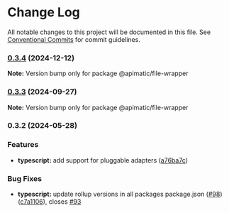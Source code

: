 # Change Log

All notable changes to this project will be documented in this file.
See [Conventional Commits](https://conventionalcommits.org) for commit guidelines.

### [0.3.4](https://github.com/apimatic/apimatic-js-runtime/compare/@apimatic/file-wrapper@0.3.3...@apimatic/file-wrapper@0.3.4) (2024-12-12)

**Note:** Version bump only for package @apimatic/file-wrapper

### [0.3.3](https://github.com/apimatic/apimatic-js-runtime/compare/@apimatic/file-wrapper@0.3.2...@apimatic/file-wrapper@0.3.3) (2024-09-27)

**Note:** Version bump only for package @apimatic/file-wrapper

### 0.3.2 (2024-05-28)

### Features

- **typescript:** add support for pluggable adapters ([a76ba7c](https://github.com/apimatic/apimatic-js-runtime/commit/a76ba7cbf2602bdc48b758816000330429ac4972))

### Bug Fixes

- **typescript:** update rollup versions in all packages package.json ([#98](https://github.com/apimatic/apimatic-js-runtime/issues/98)) ([c7a1106](https://github.com/apimatic/apimatic-js-runtime/commit/c7a1106bfc8e7d10e28dee97fb30a4e2792f21df)), closes [#93](https://github.com/apimatic/apimatic-js-runtime/issues/93)
